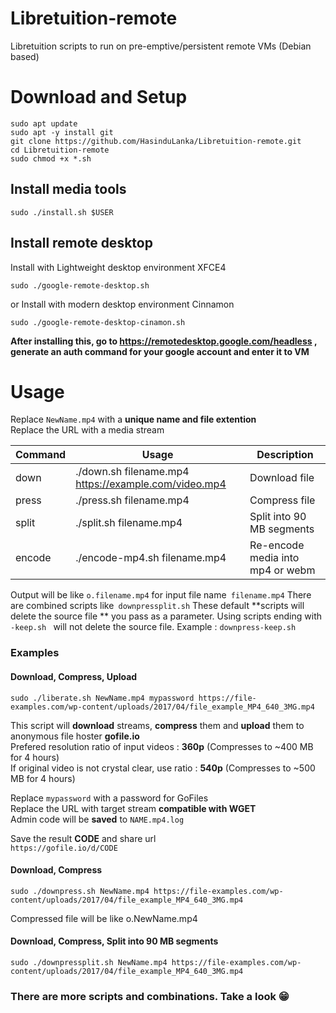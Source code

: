 # Libretuition-remote  
Libretuition scripts to run on pre-emptive/persistent remote VMs (Debian based)  



# Download and Setup
```
sudo apt update
sudo apt -y install git
git clone https://github.com/HasinduLanka/Libretuition-remote.git
cd Libretuition-remote
sudo chmod +x *.sh

```

## Install media tools
```
sudo ./install.sh $USER

```

## Install remote desktop
Install with Lightweight desktop environment XFCE4
```
sudo ./google-remote-desktop.sh

```
or Install with modern desktop environment Cinnamon
```
sudo ./google-remote-desktop-cinamon.sh

```
 
 
**After installing this, go to https://remotedesktop.google.com/headless , generate an auth command for your google account and enter it to VM**
  
  
  
# Usage 

Replace `NewName.mp4` with a **unique name and file extention**  
Replace the URL with a media stream 

| Command  | Usage  | Description |
| ------------ | ------------ | ------------ |
| down  | ./down.sh filename.mp4  https://example.com/video.mp4  | Download file |
| press  | ./press.sh filename.mp4   | Compress file  |
| split  | ./split.sh filename.mp4   | Split into 90 MB segments |
| encode  | ./encode-mp4.sh filename.mp4   | Re-encode media into mp4 or webm |

Output will be like `o.filename.mp4` for input file name` filename.mp4`
There are combined scripts like` downpressplit.sh` 
These default **scripts will delete the source file ** you pass as a parameter. 
Using scripts ending with `-keep.sh ` will not delete the source file. Example : `downpress-keep.sh`


### Examples

####  Download, Compress, Upload
```
sudo ./liberate.sh NewName.mp4 mypassword https://file-examples.com/wp-content/uploads/2017/04/file_example_MP4_640_3MG.mp4
```

This script will **download** streams, **compress** them and **upload** them to anonymous file hoster **gofile.io**  
Prefered resolution ratio of input videos : **360p**  (Compresses to ~400 MB for 4 hours)  
If original video is not crystal clear, use ratio : **540p**  (Compresses to ~500 MB for 4 hours)  


Replace `mypassword` with a password for GoFiles  
Replace the URL with target stream **compatible with WGET**  
Admin code will be **saved** to `NAME.mp4.log`  

Save the result **CODE** and share url  
`https://gofile.io/d/CODE`

#### Download, Compress
```
sudo ./downpress.sh NewName.mp4 https://file-examples.com/wp-content/uploads/2017/04/file_example_MP4_640_3MG.mp4
```
Compressed file will be like o.NewName.mp4  

#### Download, Compress, Split into 90 MB segments  
```
sudo ./downpressplit.sh NewName.mp4 https://file-examples.com/wp-content/uploads/2017/04/file_example_MP4_640_3MG.mp4
```

### There are more scripts and combinations. Take a look 😁
